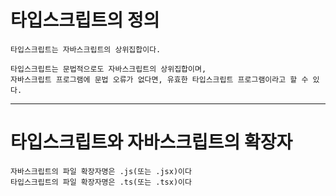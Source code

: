 # 타입스크립트의 정의

```
타입스크립트는 자바스크립트의 상위집합이다.

타입스크립트는 문법적으로도 자바스크립트의 상위집합이며,
자바스크립트 프로그램에 문법 오류가 없다면, 유효한 타입스크립트 프로그램이라고 할 수 있다.
```

---

# 타입스크립트와 자바스크립트의 확장자

```
자바스크립트의 파일 확장자명은 .js(또는 .jsx)이다
타입스크립트의 파일 확장자명은 .ts(또는 .tsx)이다
```
